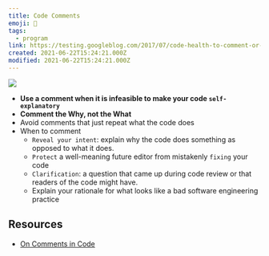 ```yaml
---
title: Code Comments
emoji: 📝
tags:
  - program
link: https://testing.googleblog.com/2017/07/code-health-to-comment-or-not-to-comment.html
created: 2021-06-22T15:24:21.000Z
modified: 2021-06-22T15:24:21.000Z
---
```


![](https://www.wangbase.com/blogimg/asset/202006/bg2020061306.jpg)

- **Use a comment when it is infeasible to make your code `self-explanatory`**
- **Comment the Why, not the What**
- Avoid comments that just repeat what the code does
- When to comment
  - `Reveal your intent`: explain why the code does something as opposed to what it does.
  - `Protect` a well-meaning future editor from mistakenly `fixing` your code
  - `Clarification`: a question that came up during code review or that readers of the code might have.
  - Explain your rationale for what looks like a bad software engineering practice

## Resources

- [On Comments in Code](https://henrikwarne.com/2021/06/15/on-comments-in-code/)
